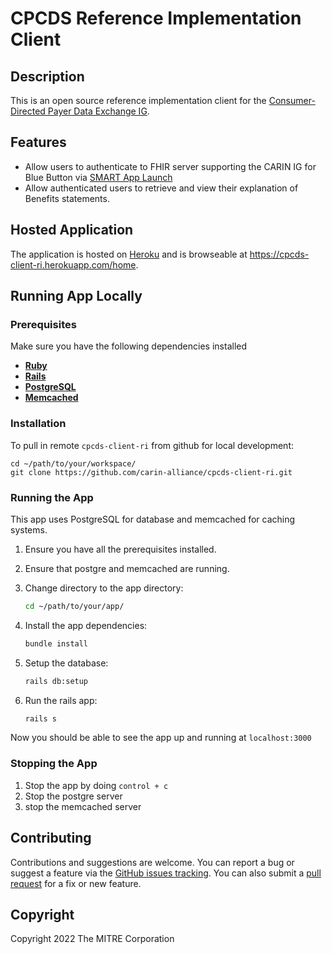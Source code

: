 # CPCDS Reference Implementation Client

## Description

This is an open source reference implementation client for the [Consumer-Directed Payer Data Exchange IG](https://build.fhir.org/ig/HL7/carin-bb/index.html).

## Features

- Allow users to authenticate to FHIR server supporting the CARIN IG for Blue Button via [SMART App Launch](https://www.hl7.org/fhir/smart-app-launch/)
- Allow authenticated users to retrieve and view their explanation of Benefits statements.

## Hosted Application

The application is hosted on [Heroku](https://www.heroku.com/) and is browseable at <https://cpcds-client-ri.herokuapp.com/home>.

## Running App Locally

### Prerequisites

Make sure you have the following dependencies installed

- **[Ruby](https://www.ruby-lang.org/en/)**
- **[Rails](https://guides.rubyonrails.org/getting_started.html#creating-a-new-rails-project-installing-rails)**
- **[PostgreSQL](https://www.postgresql.org/download/)**
- **[Memcached](https://github.com/memcached/memcached/wiki/Install#installation)**

### Installation

To pull in remote `cpcds-client-ri` from github for local development:

```git
cd ~/path/to/your/workspace/
git clone https://github.com/carin-alliance/cpcds-client-ri.git
```

### Running the App

This app uses PostgreSQL for database and memcached for caching systems.

1. Ensure you have all the prerequisites installed.
2. Ensure that postgre and memcached are running.
3. Change directory to the app directory:

    ```bash
    cd ~/path/to/your/app/
    ```

4. Install the app dependencies:

    ```bash
    bundle install
    ```

5. Setup the database:

    ```bash
    rails db:setup
   ```

6. Run the rails app:

    ```bash
    rails s
    ```

Now you should be able to see the app up and running at `localhost:3000`

### Stopping the App

1. Stop the app by doing `control + c`
2. Stop the postgre server
3. stop the memcached server

## Contributing

Contributions and suggestions are welcome. You can report a bug or suggest a feature via the [GitHub issues tracking](https://github.com/carin-alliance/cpcds-client-ri/issues). You can also submit a [pull request](https://github.com/carin-alliance/cpcds-client-ri/pulls) for a fix or new feature.

## Copyright

Copyright 2022 The MITRE Corporation
